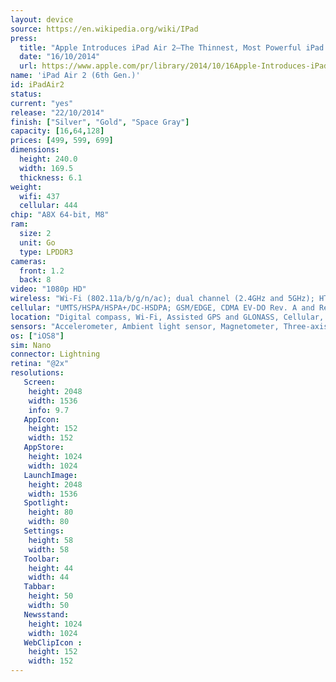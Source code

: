 ```yaml
---
layout: device
source: https://en.wikipedia.org/wiki/IPad
press:
  title: "Apple Introduces iPad Air 2—The Thinnest, Most Powerful iPad Ever"
  date: "16/10/2014"
  url: https://www.apple.com/pr/library/2014/10/16Apple-Introduces-iPad-Air-2-The-Thinnest-Most-Powerful-iPad-Ever.html
name: 'iPad Air 2 (6th Gen.)'
id: iPadAir2
status: 
current: "yes"
release: "22/10/2014"
finish: ["Silver", "Gold", "Space Gray"]
capacity: [16,64,128]
prices: [499, 599, 699]
dimensions:
  height: 240.0
  width: 169.5
  thickness: 6.1
weight:
  wifi: 437
  cellular: 444
chip: "A8X 64-bit, M8"
ram:
  size: 2
  unit: Go
  type: LPDDR3
cameras:
  front: 1.2
  back: 8
video: "1080p HD"
wireless: "Wi‑Fi (802.11a/​b/​g/​n/​ac); dual channel (2.4GHz and 5GHz); HT80 with MIMO, Bluetooth 4.0 technology"
cellular: "UMTS/​HSPA/​HSPA+/​DC‑HSDPA; GSM/EDGE, CDMA EV-DO Rev. A and Rev. B, LTE"
location: "Digital compass, Wi‑Fi, Assisted GPS and GLONASS, Cellular, iBeacon microlocation"
sensors: "Accelerometer, Ambient light sensor, Magnetometer, Three-axis gyroscope, Barometer"
os: ["iOS8"]
sim: Nano
connector: Lightning
retina: "@2x"
resolutions:
   Screen:
    height: 2048
    width: 1536
    info: 9.7
   AppIcon:
    height: 152
    width: 152
   AppStore:
    height: 1024
    width: 1024
   LaunchImage:
    height: 2048
    width: 1536
   Spotlight:
    height: 80
    width: 80
   Settings:
    height: 58
    width: 58
   Toolbar:
    height: 44
    width: 44
   Tabbar:
    height: 50
    width: 50
   Newsstand:
    height: 1024
    width: 1024
   WebClipIcon :
    height: 152
    width: 152
---
```

